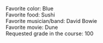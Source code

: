 Favorite color: Blue  
Favorite food: Sushi  
Favorite musician/band: David Bowie  
Favorite movie: Dune  
Requested grade in the course: 100
